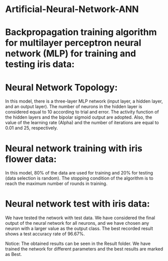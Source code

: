 # Artificial-Neural-Network-ANN


# Backpropagation training algorithm for multilayer perceptron neural network (MLP) for training and testing iris data:

# Neural Network Topology:
In this model, there is a three-layer MLP network (input layer, a hidden layer, and an output layer). The number of neurons in the hidden layer is considered equal to 10
according to trial and error. The activity function of the hidden layers and the bipolar sigmoid output are adopted. Also, the value of the learning rate (Alpha) and the
number of iterations are equal to 0.01 and 25, respectively.

# Neural network training with iris flower data:
In this model, 80% of the data are used for training and 20% for testing (data selection is random). The stopping condition of the algorithm is to reach the maximum
number of rounds in training.

# Neural network test with iris data:
We have tested the network with test data. We have considered the final output of the neural network for all neurons, and we have chosen any neuron with a larger value
as the output class. The best recorded result shows a test accuracy rate of 96.67%.

Notice: The obtained results can be seen in the Result folder. We have trained the network for different parameters and the best results are marked as Best.
